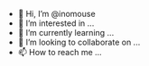 - 👋 Hi, I’m @inomouse
- 👀 I’m interested in ...
- 🌱 I’m currently learning ...
- 💞️ I’m looking to collaborate on ...
- 📫 How to reach me ...

<!---
inomouse/inomouse is a ✨ special ✨ repository because its `README.md` (this file) appears on your GitHub profile.
You can click the Preview link to take a look at your changes.
--->
